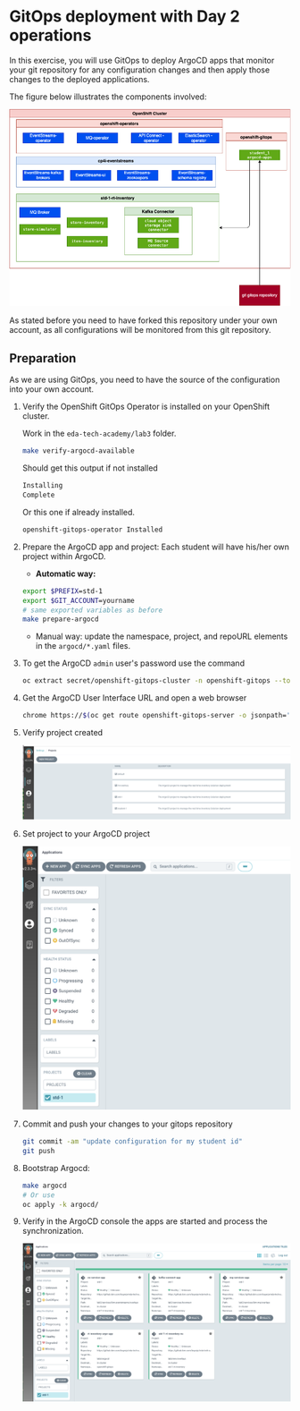 # GitOps deployment with Day 2 operations

In this exercise, you will use GitOps to deploy ArgoCD apps that monitor your git repository for any configuration changes and 
then apply those changes to the deployed applications.

The figure below illustrates the components involved:

![](./images/student_env_gitops.png)

As stated before you need to have forked this repository under your own account, as all configurations will be monitored from this git repository.
## Preparation

As we are using GitOps, you need to have the source of the configuration into your own account.

1. Verify the OpenShift GitOps Operator is installed on your OpenShift cluster.

    Work in the `eda-tech-academy/lab3` folder.

    ```sh
    make verify-argocd-available
    ```

    Should get this output if not installed

    ```sh
    Installing
    Complete
    ```

    Or this one if already installed.

    ```sh
    openshift-gitops-operator Installed
    ```

1. Prepare the ArgoCD app and project: Each student will have his/her own project within ArgoCD.

    * **Automatic way:**

    ```sh
    export $PREFIX=std-1
    export $GIT_ACCOUNT=yourname
    # same exported variables as before
    make prepare-argocd
    ```

    * Manual way: update the namespace, project, and repoURL elements in the `argocd/*.yaml` files.

1. To get the ArgoCD `admin` user's password use the command

    ```sh
    oc extract secret/openshift-gitops-cluster -n openshift-gitops --to=-
    ```

1. Get the ArgoCD User Interface URL and open a web browser

    ```sh
    chrome https://$(oc get route openshift-gitops-server -o jsonpath='{.status.ingress[].host}'  -n openshift-gitops)
    ```

1. Verify project created

    ![](./images/Verify-project.png)

1. Set project to your ArgoCD project

    ![](./images/select-project.png)

1. Commit and push your changes to your gitops repository

    ```sh
    git commit -am "update configuration for my student id"
    git push 
    ```

1. Bootstrap Argocd:  

    ```sh
    make argocd
    # Or use 
    oc apply -k argocd/
    ```

1. Verify in the ArgoCD console the apps are started and process the synchronization.

    ![](./images/argo-apps.png)



